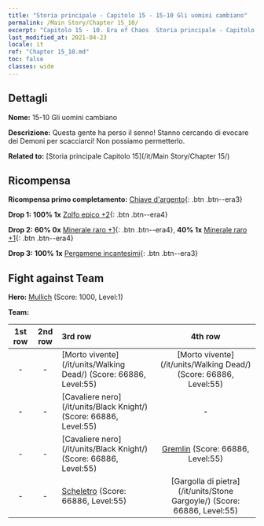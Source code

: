 ```yaml
---
title: "Storia principale - Capitolo 15 - 15-10 Gli uomini cambiano"
permalink: /Main Story/Chapter 15_10/
excerpt: "Capitolo 15 - 10. Era of Chaos  Storia principale - Capitolo 15_10. 15-10 Gli uomini cambiano"
last_modified_at: 2021-04-23
locale: it
ref: "Chapter 15_10.md"
toc: false
classes: wide
---
```


## Dettagli

 **Nome:** 15-10 Gli uomini cambiano

 **Descrizione:** Questa gente ha perso il senno! Stanno cercando di evocare dei Demoni per scacciarci! Non possiamo permetterlo.

 **Related to:** [Storia principale Capitolo 15](/it/Main Story/Chapter 15/)

## Ricompensa

 **Ricompensa primo completamento:** [Chiave d'argento](/ItemsIT/con_693/){: .btn .btn--era3}

 **Drop 1:** **100% 1x** [Zolfo epico +2](/ItemsIT/mat_50/){: .btn .btn--era4}

 **Drop 2:** **60% 0x** [Minerale raro +1](/ItemsIT/mat_40/){: .btn .btn--era4}, **40% 1x** [Minerale raro +1](/ItemsIT/mat_40/){: .btn .btn--era4}

 **Drop 3:** **100% 1x** [Pergamene incantesimi](/ItemsIT/con_694/){: .btn .btn--era3}


## Fight against Team
 **Hero:** [Mullich](/it/heroes/Mullich/) (Score: 1000, Level:1)

 **Team:**


  | 1st row | 2nd row | 3rd row | 4th row |
  |:----:|:----:|:----|:----:|
  | - | - | [Morto vivente](/it/units/Walking Dead/) (Score: 66886, Level:55)  | [Morto vivente](/it/units/Walking Dead/) (Score: 66886, Level:55)  |
  | - | - | [Cavaliere nero](/it/units/Black Knight/) (Score: 66886, Level:55)  | - |
  | - | - | [Cavaliere nero](/it/units/Black Knight/) (Score: 66886, Level:55)  | [Gremlin](/it/units/Gremlin/) (Score: 66886, Level:55)  |
  | - | - | [Scheletro](/it/units/Skeleton/) (Score: 66886, Level:55)  | [Gargolla di pietra](/it/units/Stone Gargoyle/) (Score: 66886, Level:55)  |


